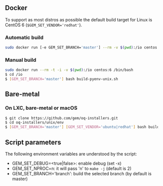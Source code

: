 ## Docker

To support as most distros as possible the default build target for Linux is CentOS 6 (`$GEM_SET_VENDOR='redhat'`).

### Automatic build

```bash
sudo docker run [-e GEM_SET_BRANCH='master'] --rm -v $(pwd):/io centos:6 /io/build-pyenv-unix.sh
```

### Manual build

```bash
sudo docker run --rm -t -i -v $(pwd):/io centos:6 /bin/bash
$ cd /io
$ [GEM_SET_BRANCH='master'] bash build-pyenv-unix.sh
```

## Bare-metal

### On LXC, bare-metal or macOS

```bash
$ git clone https://github.com/gem/oq-installers.git
$ cd oq-installers/unix/env
$ [GEM_SET_BRANCH='master'] [GEM_SET_VENDOR='ubuntu|redhat'] bash build-pyenv-unix.sh
```

## Script parameters

The following environment variables are understood by the script:

- GEM_SET_DEBUG=<true|false>: enable debug (set -x)
- GEM_SET_NPROC=n: it will pass 'n' to `make -j` (default is 2)
- GEM_SET_BRANCH='branch': build the selected branch (by default is master)
